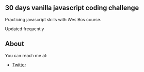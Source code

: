 ## 30 days vanilla javascript coding challenge

<p>Practicing javascript skills with Wes Bos course.</p>

<p>Updated frequently</p>


## About

You can reach me at: 
 - [Twitter](https://twitter.com/miss_elliev/)

